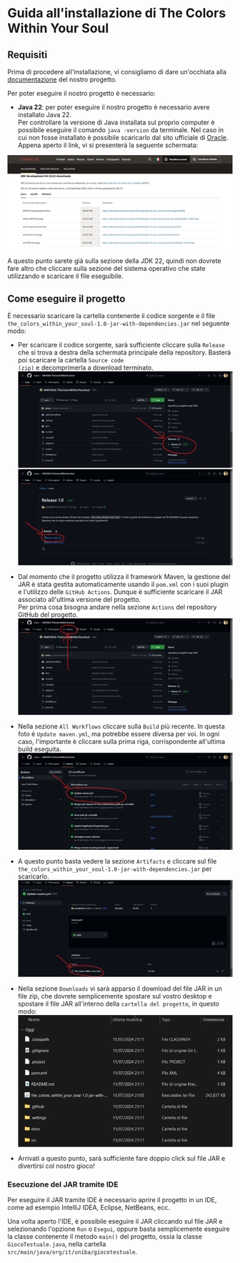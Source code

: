 # Guida all'installazione di The Colors Within Your Soul


## Requisiti
Prima di procedere all'installazione, vi consigliamo di dare un'occhiata alla [documentazione](docs/Report.md) del nostro progetto.

Per poter eseguire il nostro progetto è necessario:

- **Java 22**: per poter eseguire il nostro progetto è necessario avere installato Java 22.<br>
  Per controllare la versione di Java installata sul proprio computer è possibile eseguire il comando `java -version` da terminale.
  Nel caso in cui non fosse installato è possibile scaricarlo dal sito ufficiale di [Oracle](https://www.oracle.com/it/java/technologies/downloads/). Appena aperto il link, vi si presenterà la seguente schermata:

![Java](docs/img/DownloadJava.png)

A questo punto sarete già sulla sezione della JDK 22, quindi non dovrete fare altro che cliccare sulla sezione del sistema operativo che state utilizzando e scaricare il file eseguibile.

## Come eseguire il progetto
È necessario scaricare la cartella contenente il codice sorgente e il file `the_colors_within_your_soul-1.0-jar-with-dependencies.jar` nel seguente modo:

- Per scaricare il codice sorgente, sarà sufficiente cliccare sulla <code>Release</code> che si trova a destra della schermata principale della repository. Basterà poi scaricare la cartella <code>Source code (zip)</code> e decomprimerla a download terminato. ![DownloadSourceCode1](docs/img/DownloadSourceCode1.png)![DownloadSourceCode2](docs/img/DownloadSourceCode2.png)
- Dal momento che il progetto utilizza il framework Maven, la gestione del JAR è stata gestita automaticamente usando il `pom.xml` con i suoi plugin e l'utilizzo delle `GitHub Actions`.
  Dunque è sufficiente scaricare il JAR associato all'ultima versione del progetto.<br>
  Per prima cosa bisogna andare nella sezione `Actions` del repository GitHub del progetto.
  ![Actions](docs/img/Actions.png)

- Nella sezione `All Workflows` cliccare sulla  `Build` più recente. In questa foto è `Update maven.yml`, ma potrebbe essere diversa per voi. In ogni caso, l'importante è cliccare sulla prima riga, corrispondente all'ultima build eseguita.
  ![Build](docs/img/Build.png)

- A questo punto basta vedere la sezione `Artifacts` e cliccare sul file `the_colors_within_your_soul-1.0-jar-with-dependencies.jar` per scaricarlo.
  ![Artifacts](docs/img/Artifacts.png)

- Nella sezione `Downloads` vi sarà apparso il download del file JAR in un file zip, che dovrete semplicemente spostare sul vostro desktop e spostare il file JAR all'interno della `cartella del progetto`, in questo modo:
  ![Downloads](docs/img/FinalResult.png)
- Arrivati a questo punto, sarà sufficiente fare doppio click sul file JAR e divertirsi col nostro gioco!


### Esecuzione del JAR tramite IDE

Per eseguire il JAR tramite IDE è necessario aprire il progetto in un IDE, come ad esempio IntelliJ IDEA, Eclipse, NetBeans, ecc.<br>

Una volta aperto l'IDE, è possibile eseguire il JAR cliccando sul file JAR e selezionando l'opzione `Run` o `Esegui`, oppure basta semplicemente eseguire la classe contenente il metodo <code>main()</code> del progetto, ossia la classe `GiocoTestuale.java`, nella cartella `src/main/java/org/it/uniba/giocotestuale`.







